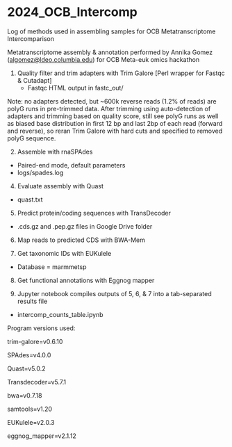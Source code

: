 # 2024_OCB_Intercomp
Log of methods used in assembling samples for OCB Metatranscriptome Intercomparison


Metatranscriptome assembly & annotation performed by Annika Gomez (algomez@ldeo.columbia.edu) for OCB Meta-euk omics hackathon 


1. Quality filter and trim adapters with Trim Galore [Perl wrapper for Fastqc & Cutadapt]
   - Fastqc HTML output in fastc_out/

Note: no adapters detected, but ~600k reverse reads (1.2% of reads) are polyG runs in pre-trimmed data. After trimming using auto-detection of adapters and trimming based on quality score, still see polyG runs as well as biased base distribution in first 12 bp and last 2bp of each read (forward and reverse), so reran Trim Galore with hard cuts and specified to removed polyG sequence. 

2. Assemble with rnaSPAdes
- Paired-end mode, default parameters
- logs/spades.log

4. Evaluate assembly with Quast
- quast.txt

5. Predict protein/coding sequences with TransDecoder
- .cds.gz and .pep.gz files in Google Drive folder

6. Map reads to predicted CDS with BWA-Mem

7. Get taxonomic IDs with EUKulele
- Database = marmmetsp
   
8. Get functional annotations with Eggnog mapper
   
9. Jupyter notebook compiles outputs of 5, 6, & 7 into a tab-separated results file
- intercomp_counts_table.ipynb

Program versions used: 

trim-galore=v0.6.10

SPAdes=v4.0.0

Quast=v5.0.2

Transdecoder=v5.7.1

bwa=v0.7.18

samtools=v1.20

EUKulele=v2.0.3

eggnog_mapper=v2.1.12
